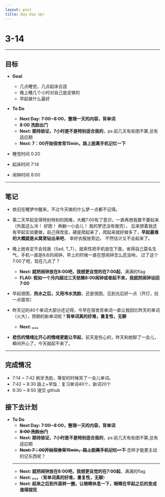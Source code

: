 ```yaml
---
layout: post
title: Day Day Up!
---
```


# 3-14 #
***

## 目标 ##
- **Goal**
    - 几点睡觉，几点起床合适
    - 晚上睡几个小时对自己是足够的
    - 早起做什么最好

- **To Do**
    - **Next Day: 7:00~8:00，整理一天的内容，背单词**
    - **8:00 洗脸出门**
    - **Next: 期待验证，7小时是不是特别适合我的**，ps:前几天有些困不算,总有适应期
    - **Next: 7：00开始宿舍背15min，路上脱离手机记忆一下**

- 睡觉时间 0:20
- 起床时间 7:14
- 闹钟时间 8:00
---

## 笔记 ##

- 依旧在睡梦中醒来，不过今天做的什么梦一点都不记得。

- 第二天早起变得特别特别的困难，大概7:00有了意识，一直再想我要不要起来（外面这么冷！ 好困！ 再躺一小会儿！ 我的梦还没有做完），
后来想着我还有早起实验要做，自己得改变，硬是爬起来了，爬起来就好做多了，**早起最难的大概就是从窝里钻出来吧**， 幸好衣服放旁边，
不然估计又不会起来了。

- 晚上她肯定不会找我（Sad, T_T），就索性把手机放在下面，省得自己莫名生气，手机一直是8点的闹钟，早上的时候一直在想闹钟怎么还没响，
过了这个7:00了吧，现在几点了？
    - **Next: 就把闹钟放在8:00吧，我想更自觉的在7:00起**，满满的flag
    - **FLAG: 假如一个月内超过三天依赖8:00闹钟或者起不来，我就把闹钟设回7:00**

-  早起很困，**热水之后，又用冷水洗脸**，还是很困，见到光后好一点（开灯，拉一点窗帘）

-  昨天记的40个单词大部分还记得，今早在宿舍背单词一直让我回忆昨天的单词（火大），预期的新单词呢？**背单词真的好难，重复性，无聊**
    - **Next: 。。。**

- **悲伤的情绪比开心的情绪更能让早起**，前天是伤心的，昨天和她聊了一会儿，瞬间开心了，今天就起不来了。

---

## 完成情况 ##
- 7:14 ~ 7:42 刷牙洗脸，等安的时候背了一会儿单词。
- 7:42 ~ 8:30 路上+早饭：复习单词40个，新词20个
- 8:30 ~ 8:50 提交 github

## 接下去计划 ##
- **To Do**
    - **Next Day: 7:00~8:00，整理一天的内容，背单词**</del>
    - <del>**8:00 洗脸出门**</del>
    - **Next: 期待验证，7小时是不是特别适合我的**，ps:前几天有些困不算,总有适应期
    - <del> **Next: 7：00开始宿舍背15min，路上脱离手机记忆一下** </del> 怎样才能更主动的记东西呢？
    ---
    - **Next: 就把闹钟放在8:00吧，我想更自觉的在7:00起**，满满的flag
    - **Next: 。。。**（**背单词真的好难，重复性，无聊**）
    - **Next: 起来之后到外面转一圈，让眼睛休息一下，眼睛在早起之后的变成值得探究**
